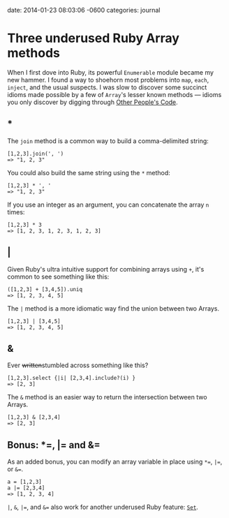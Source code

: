 date: 2014-01-23 08:03:06 -0600
categories: journal

# Three underused Ruby Array methods

When I first dove into Ruby, its powerful `Enumerable` module became my new
hammer. I found a way to shoehorn most problems into `map`, `each`, `inject`,
and the usual suspects. I was slow to discover some succinct idioms made
possible by a few of `Array`'s lesser known methods &mdash; idioms you only discover by
digging through [Other People's Code][opc].

## *

The `join` method is a common way to build a comma-delimited string:

    [1,2,3].join(', ')
    => "1, 2, 3"

You could also build the same string using the `*` method:

    [1,2,3] * ', '
    => "1, 2, 3"

If you use an integer as an argument, you can concatenate the array `n`
times:

    [1,2,3] * 3
    => [1, 2, 3, 1, 2, 3, 1, 2, 3]

## |

Given Ruby's ultra intuitive support for combining arrays using `+`, it's common to see something like this:

    ([1,2,3] + [3,4,5]).uniq
    => [1, 2, 3, 4, 5]

The `|` method is a more idiomatic way find the union between two Arrays.

    [1,2,3] | [3,4,5]
    => [1, 2, 3, 4, 5]

## &

Ever <del>written</del>stumbled across something like this?

    [1,2,3].select {|i| [2,3,4].include?(i) }
    => [2, 3]

The `&` method is an easier way to return the intersection between two Arrays.

    [1,2,3] & [2,3,4]
    => [2, 3]

## Bonus: *=, |= and &=

As an added bonus, you can modify an array variable in place using `*=`, `|=`, or `&=`.

    a = [1,2,3]
    a |= [2,3,4]
    => [1, 2, 3, 4]

`|`, `&`, `|=`, and `&=` also work for another underused Ruby feature: [`Set`][set].

[set]: http://www.ruby-doc.org/stdlib-2.1.0/libdoc/set/rdoc/Set.html
[opc]: http://drnicwilliams.com/2007/06/01/8-steps-for-fixing-other-peoples-code/
